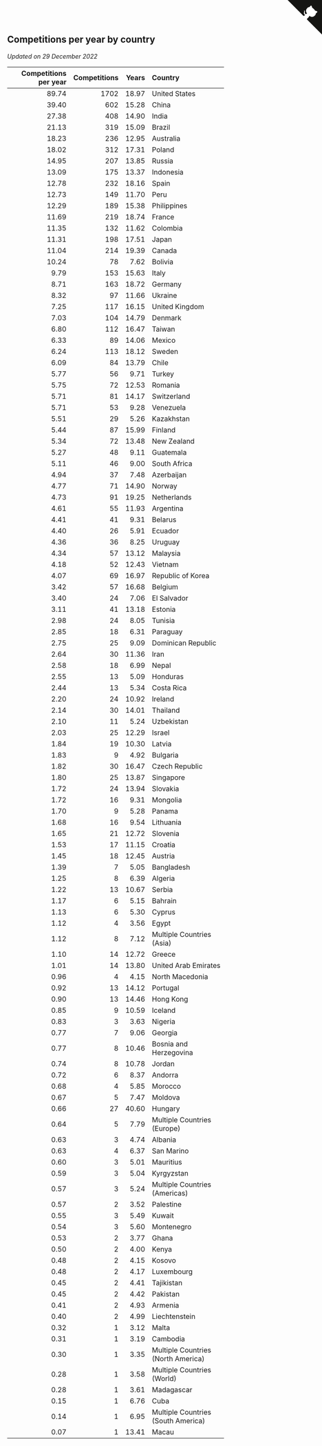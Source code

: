 ## Competitions per year by country

*Updated on 29 December 2022*

| Competitions per year | Competitions | Years | Country |
| ---: | ---: | ---: | :--- |
| 89.74 | 1702 | 18.97 | United States |
| 39.40 | 602 | 15.28 | China |
| 27.38 | 408 | 14.90 | India |
| 21.13 | 319 | 15.09 | Brazil |
| 18.23 | 236 | 12.95 | Australia |
| 18.02 | 312 | 17.31 | Poland |
| 14.95 | 207 | 13.85 | Russia |
| 13.09 | 175 | 13.37 | Indonesia |
| 12.78 | 232 | 18.16 | Spain |
| 12.73 | 149 | 11.70 | Peru |
| 12.29 | 189 | 15.38 | Philippines |
| 11.69 | 219 | 18.74 | France |
| 11.35 | 132 | 11.62 | Colombia |
| 11.31 | 198 | 17.51 | Japan |
| 11.04 | 214 | 19.39 | Canada |
| 10.24 | 78 | 7.62 | Bolivia |
| 9.79 | 153 | 15.63 | Italy |
| 8.71 | 163 | 18.72 | Germany |
| 8.32 | 97 | 11.66 | Ukraine |
| 7.25 | 117 | 16.15 | United Kingdom |
| 7.03 | 104 | 14.79 | Denmark |
| 6.80 | 112 | 16.47 | Taiwan |
| 6.33 | 89 | 14.06 | Mexico |
| 6.24 | 113 | 18.12 | Sweden |
| 6.09 | 84 | 13.79 | Chile |
| 5.77 | 56 | 9.71 | Turkey |
| 5.75 | 72 | 12.53 | Romania |
| 5.71 | 81 | 14.17 | Switzerland |
| 5.71 | 53 | 9.28 | Venezuela |
| 5.51 | 29 | 5.26 | Kazakhstan |
| 5.44 | 87 | 15.99 | Finland |
| 5.34 | 72 | 13.48 | New Zealand |
| 5.27 | 48 | 9.11 | Guatemala |
| 5.11 | 46 | 9.00 | South Africa |
| 4.94 | 37 | 7.48 | Azerbaijan |
| 4.77 | 71 | 14.90 | Norway |
| 4.73 | 91 | 19.25 | Netherlands |
| 4.61 | 55 | 11.93 | Argentina |
| 4.41 | 41 | 9.31 | Belarus |
| 4.40 | 26 | 5.91 | Ecuador |
| 4.36 | 36 | 8.25 | Uruguay |
| 4.34 | 57 | 13.12 | Malaysia |
| 4.18 | 52 | 12.43 | Vietnam |
| 4.07 | 69 | 16.97 | Republic of Korea |
| 3.42 | 57 | 16.68 | Belgium |
| 3.40 | 24 | 7.06 | El Salvador |
| 3.11 | 41 | 13.18 | Estonia |
| 2.98 | 24 | 8.05 | Tunisia |
| 2.85 | 18 | 6.31 | Paraguay |
| 2.75 | 25 | 9.09 | Dominican Republic |
| 2.64 | 30 | 11.36 | Iran |
| 2.58 | 18 | 6.99 | Nepal |
| 2.55 | 13 | 5.09 | Honduras |
| 2.44 | 13 | 5.34 | Costa Rica |
| 2.20 | 24 | 10.92 | Ireland |
| 2.14 | 30 | 14.01 | Thailand |
| 2.10 | 11 | 5.24 | Uzbekistan |
| 2.03 | 25 | 12.29 | Israel |
| 1.84 | 19 | 10.30 | Latvia |
| 1.83 | 9 | 4.92 | Bulgaria |
| 1.82 | 30 | 16.47 | Czech Republic |
| 1.80 | 25 | 13.87 | Singapore |
| 1.72 | 24 | 13.94 | Slovakia |
| 1.72 | 16 | 9.31 | Mongolia |
| 1.70 | 9 | 5.28 | Panama |
| 1.68 | 16 | 9.54 | Lithuania |
| 1.65 | 21 | 12.72 | Slovenia |
| 1.53 | 17 | 11.15 | Croatia |
| 1.45 | 18 | 12.45 | Austria |
| 1.39 | 7 | 5.05 | Bangladesh |
| 1.25 | 8 | 6.39 | Algeria |
| 1.22 | 13 | 10.67 | Serbia |
| 1.17 | 6 | 5.15 | Bahrain |
| 1.13 | 6 | 5.30 | Cyprus |
| 1.12 | 4 | 3.56 | Egypt |
| 1.12 | 8 | 7.12 | Multiple Countries (Asia) |
| 1.10 | 14 | 12.72 | Greece |
| 1.01 | 14 | 13.80 | United Arab Emirates |
| 0.96 | 4 | 4.15 | North Macedonia |
| 0.92 | 13 | 14.12 | Portugal |
| 0.90 | 13 | 14.46 | Hong Kong |
| 0.85 | 9 | 10.59 | Iceland |
| 0.83 | 3 | 3.63 | Nigeria |
| 0.77 | 7 | 9.06 | Georgia |
| 0.77 | 8 | 10.46 | Bosnia and Herzegovina |
| 0.74 | 8 | 10.78 | Jordan |
| 0.72 | 6 | 8.37 | Andorra |
| 0.68 | 4 | 5.85 | Morocco |
| 0.67 | 5 | 7.47 | Moldova |
| 0.66 | 27 | 40.60 | Hungary |
| 0.64 | 5 | 7.79 | Multiple Countries (Europe) |
| 0.63 | 3 | 4.74 | Albania |
| 0.63 | 4 | 6.37 | San Marino |
| 0.60 | 3 | 5.01 | Mauritius |
| 0.59 | 3 | 5.04 | Kyrgyzstan |
| 0.57 | 3 | 5.24 | Multiple Countries (Americas) |
| 0.57 | 2 | 3.52 | Palestine |
| 0.55 | 3 | 5.49 | Kuwait |
| 0.54 | 3 | 5.60 | Montenegro |
| 0.53 | 2 | 3.77 | Ghana |
| 0.50 | 2 | 4.00 | Kenya |
| 0.48 | 2 | 4.15 | Kosovo |
| 0.48 | 2 | 4.17 | Luxembourg |
| 0.45 | 2 | 4.41 | Tajikistan |
| 0.45 | 2 | 4.42 | Pakistan |
| 0.41 | 2 | 4.93 | Armenia |
| 0.40 | 2 | 4.99 | Liechtenstein |
| 0.32 | 1 | 3.12 | Malta |
| 0.31 | 1 | 3.19 | Cambodia |
| 0.30 | 1 | 3.35 | Multiple Countries (North America) |
| 0.28 | 1 | 3.58 | Multiple Countries (World) |
| 0.28 | 1 | 3.61 | Madagascar |
| 0.15 | 1 | 6.76 | Cuba |
| 0.14 | 1 | 6.95 | Multiple Countries (South America) |
| 0.07 | 1 | 13.41 | Macau |


<a href="https://github.com/JustinTimeCuber/wca_statistics" class="github-corner" aria-label="View source on Github"><svg width="80" height="80" viewBox="0 0 250 250" style="fill:#151513; color:#fff; position: absolute; top: 0; border: 0; right: 0;" aria-hidden="true"><path d="M0,0 L115,115 L130,115 L142,142 L250,250 L250,0 Z"></path><path d="M128.3,109.0 C113.8,99.7 119.0,89.6 119.0,89.6 C122.0,82.7 120.5,78.6 120.5,78.6 C119.2,72.0 123.4,76.3 123.4,76.3 C127.3,80.9 125.5,87.3 125.5,87.3 C122.9,97.6 130.6,101.9 134.4,103.2" fill="currentColor" style="transform-origin: 130px 106px;" class="octo-arm"></path><path d="M115.0,115.0 C114.9,115.1 118.7,116.5 119.8,115.4 L133.7,101.6 C136.9,99.2 139.9,98.4 142.2,98.6 C133.8,88.0 127.5,74.4 143.8,58.0 C148.5,53.4 154.0,51.2 159.7,51.0 C160.3,49.4 163.2,43.6 171.4,40.1 C171.4,40.1 176.1,42.5 178.8,56.2 C183.1,58.6 187.2,61.8 190.9,65.4 C194.5,69.0 197.7,73.2 200.1,77.6 C213.8,80.2 216.3,84.9 216.3,84.9 C212.7,93.1 206.9,96.0 205.4,96.6 C205.1,102.4 203.0,107.8 198.3,112.5 C181.9,128.9 168.3,122.5 157.7,114.1 C157.9,116.9 156.7,120.9 152.7,124.9 L141.0,136.5 C139.8,137.7 141.6,141.9 141.8,141.8 Z" fill="currentColor" class="octo-body"></path></svg></a><style>.github-corner:hover .octo-arm{animation:octocat-wave 560ms ease-in-out}@keyframes octocat-wave{0%,100%{transform:rotate(0)}20%,60%{transform:rotate(-25deg)}40%,80%{transform:rotate(10deg)}}@media (max-width:500px){.github-corner:hover .octo-arm{animation:none}.github-corner .octo-arm{animation:octocat-wave 560ms ease-in-out}}</style>
